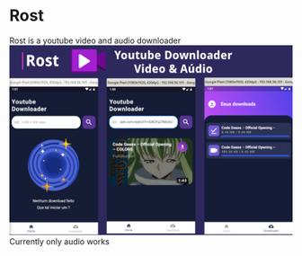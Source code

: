 # Rost
 Rost is a youtube video and audio downloader
 ![App](https://github.com/HDG-Gabriel/Rost-YoutubeDownloader/blob/main/screenshots/app.png)
 Currently only audio works
